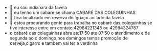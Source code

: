 - 👋 eu sou indianara da favela
- 👀 eu tenho um  cabare se chama CABARÉ DAS COLEGUINHAS
- 🌱  fica localizado em reserva do iguaçu ao lado da favela
- 💞️ estou procurando gente para trabalha  no cabaré das coleguinhas se tive interesse entre em contato:42984221345 ou 42984324787
- o cabaré das coleguinhas abre as:17:50 ate 07:50 o atendimento e de segunda ao o domingo,nos domingos temos promoção de cerveja,cigarro e tambem vai ter a verdinha 
